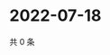 # 2022-07-18

共 0 条

<!-- BEGIN WEIBO -->
<!-- 最后更新时间 Mon Jul 18 2022 06:00:55 GMT+0800 (China Standard Time) -->

<!-- END WEIBO -->
